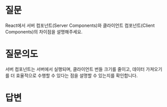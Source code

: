 # 질문
React에서 서버 컴포넌트(Server Components)와 클라이언트 컴포넌트(Client Components)의 차이점을 설명해주세요.

# 질문의도
서버 컴포넌트는 서버에서 실행되며, 클라이언트 번들 크기를 줄이고, 데이터 가져오기를 더 효율적으로 수행할 수 있다는 점을 설명할 수 있는지를 확인합니다.

# 답변